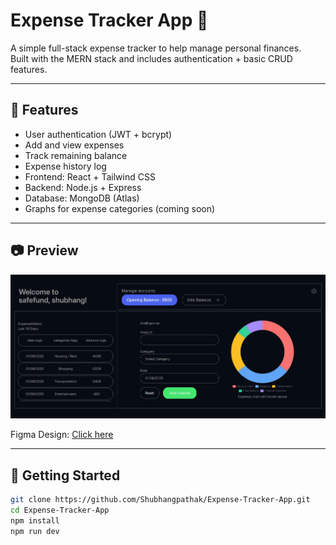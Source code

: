 # Expense Tracker App 🧾

A simple full-stack expense tracker to help manage personal finances.  
Built with the MERN stack and includes authentication + basic CRUD features.

---

## 🔧 Features

- User authentication (JWT + bcrypt)
- Add and view expenses
- Track remaining balance
- Expense history log
- Frontend: React + Tailwind CSS
- Backend: Node.js + Express
- Database: MongoDB (Atlas)
- Graphs for expense categories (coming soon)

---

## 📷 Preview

<img src="client/public/expense-tracker.webp" alt="Expense Tracker UI" width="600"/>

Figma Design: [Click here](https://www.figma.com/design/JXM6HpxK7wvFylKCqBlD5O/shubhang?node-id=0-1&t=rCbRT7x3STi2QFOR-1)

---

## 🚀 Getting Started

```bash
git clone https://github.com/Shubhangpathak/Expense-Tracker-App.git
cd Expense-Tracker-App
npm install
npm run dev
```
